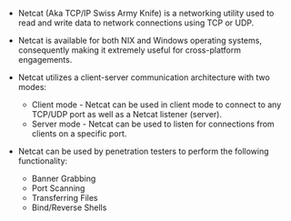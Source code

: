 
+ Netcat (Aka TCP/IP Swiss Army Knife) is a networking utility used to read and write data to network connections using TCP or UDP.

+ Netcat is available for both NIX and Windows operating systems, consequently making it extremely useful for cross-platform engagements.

+ Netcat utilizes a client-server communication architecture with two modes:
	+ Client mode - Netcat can be used in client mode to connect to any TCP/UDP port as well as a Netcat listener (server).
	+ Server mode - Netcat can be used to listen for connections from clients on a specific port.
+ Netcat can be used by penetration testers to perform the following functionality:
	+ Banner Grabbing
	+ Port Scanning
	+ Transferring Files 
	+ Bind/Reverse Shells 